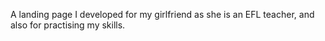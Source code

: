 A landing page I developed for my girlfriend as she is an EFL teacher, and also for practising my skills.
